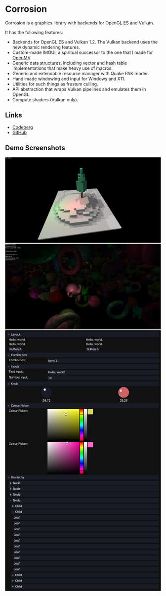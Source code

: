 # Corrosion

Corrosion is a graphics library with backends for OpenGL ES and Vulkan.

It has the following features:
 - Backends for OpenGL ES and Vulkan 1.2. The Vulkan backend uses the new dynamic rendering features.
 - Custom-made IMGUI, a spiritual successor to the one that I made for [OpenMV](openmv.html).
 - Generic data structures, including vector and hash table implementations that make heavy use
   of macros.
 - Generic and extendable resource manager with Quake PAK reader.
 - Hand-made windowing and input for Windows and X11.
 - Utilities for such things as frustum culling.
 - API abstraction that wraps Vulkan pipelines and emulates them in OpenGL.
 - Compute shaders (Vulkan only).

## Links
 - [Codeberg](https://codeberg.org/quou/corrosion)
 - [GitHub](https://github.com/quou/corrosion)

## Demo Screenshots
![screenshot](media/voxel.png)
![screenshot](media/lotsofmeshes.png)
![screenshot](media/imgui4.png)
